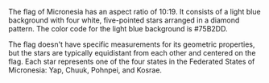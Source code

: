 The flag of Micronesia has an aspect ratio of 10:19. It consists of a light blue background with four white, five-pointed stars arranged in a diamond pattern. The color code for the light blue background is #75B2DD.

The flag doesn't have specific measurements for its geometric properties, but the stars are typically equidistant from each other and centered on the flag. Each star represents one of the four states in the Federated States of Micronesia: Yap, Chuuk, Pohnpei, and Kosrae.